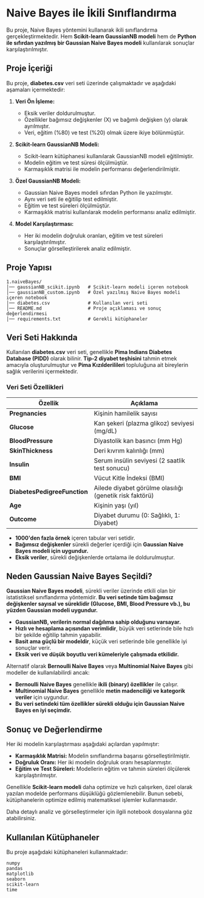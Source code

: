 # Naive Bayes ile İkili Sınıflandırma

Bu proje, Naive Bayes yöntemini kullanarak ikili sınıflandırma gerçekleştirmektedir. Hem **Scikit-learn GaussianNB modeli** hem de **Python ile sıfırdan yazılmış bir Gaussian Naive Bayes modeli** kullanılarak sonuçlar karşılaştırılmıştır.

##  Proje İçeriği
Bu proje, **diabetes.csv** veri seti üzerinde çalışmaktadır ve aşağıdaki aşamaları içermektedir:

1. **Veri Ön İşleme:**
   - Eksik veriler doldurulmuştur.
   - Özellikler bağımsız değişkenler (X) ve bağımlı değişken (y) olarak ayrılmıştır.
   - Veri, eğitim (%80) ve test (%20) olmak üzere ikiye bölünmüştür.

2. **Scikit-learn GaussianNB Modeli:**
   - Scikit-learn kütüphanesi kullanılarak GaussianNB modeli eğitilmiştir.
   - Modelin eğitim ve test süresi ölçülmüştür.
   - Karmaşıklık matrisi ile modelin performansı değerlendirilmiştir.

3. **Özel GaussianNB Modeli:**
   - Gaussian Naive Bayes modeli sıfırdan Python ile yazılmıştır.
   - Aynı veri seti ile eğitilip test edilmiştir.
   - Eğitim ve test süreleri ölçülmüştür.
   - Karmaşıklık matrisi kullanılarak modelin performansı analiz edilmiştir.

4. **Model Karşılaştırması:**
   - Her iki modelin doğruluk oranları, eğitim ve test süreleri karşılaştırılmıştır.
   - Sonuçlar görselleştirilerek analiz edilmiştir.

##  Proje Yapısı
```
1.naiveBayes/
│── gaussianNB_scikit.ipynb   # Scikit-learn modeli içeren notebook
│── gaussianNB_custom.ipynb   # Özel yazılmış Naive Bayes modeli içeren notebook
│── diabetes.csv              # Kullanılan veri seti
│── README.md                 # Proje açıklaması ve sonuç değerlendirmesi
│── requirements.txt          # Gerekli kütüphaneler
```

##  Veri Seti Hakkında
Kullanılan **diabetes.csv** veri seti, genellikle **Pima Indians Diabetes Database (PIDD)** olarak bilinir. **Tip-2 diyabet teşhisini** tahmin etmek amacıyla oluşturulmuştur ve **Pima Kızılderilileri** topluluğuna ait bireylerin sağlık verilerini içermektedir.

###  **Veri Seti Özellikleri**
| **Özellik**            | **Açıklama** |
|------------------------|-------------|
| **Pregnancies**        | Kişinin hamilelik sayısı |
| **Glucose**           | Kan şekeri (plazma glikoz) seviyesi (mg/dL) |
| **BloodPressure**      | Diyastolik kan basıncı (mm Hg) |
| **SkinThickness**      | Deri kıvrım kalınlığı (mm) |
| **Insulin**           | Serum insülin seviyesi (2 saatlik test sonucu) |
| **BMI**               | Vücut Kitle İndeksi (BMI) |
| **DiabetesPedigreeFunction** | Ailede diyabet görülme olasılığı (genetik risk faktörü) |
| **Age**               | Kişinin yaşı (yıl) |
| **Outcome**           | Diyabet durumu (0: Sağlıklı, 1: Diyabet) |

- **1000'den fazla örnek** içeren tabular veri setidir.
- **Bağımsız değişkenler** sürekli değerler içerdiği için **Gaussian Naive Bayes modeli için uygundur.**
- **Eksik veriler**, sürekli değişkenlerde ortalama ile doldurulmuştur.

##  Neden Gaussian Naive Bayes Seçildi?
**Gaussian Naive Bayes modeli**, sürekli veriler üzerinde etkili olan bir istatistiksel sınıflandırma yöntemidir. **Bu veri setinde tüm bağımsız değişkenler sayısal ve süreklidir (Glucose, BMI, Blood Pressure vb.), bu yüzden Gaussian modeli uygundur.**

- **GaussianNB, verilerin normal dağılıma sahip olduğunu varsayar.**
- **Hızlı ve hesaplama açısından verimlidir**, büyük veri setlerinde bile hızlı bir şekilde eğitilip tahmin yapabilir.
- **Basit ama güçlü bir modeldir**, küçük veri setlerinde bile genellikle iyi sonuçlar verir.
- **Eksik veri ve düşük boyutlu veri kümeleriyle çalışmada etkilidir.**

Alternatif olarak **Bernoulli Naive Bayes** veya **Multinomial Naive Bayes** gibi modeller de kullanılabilirdi ancak:
- **Bernoulli Naive Bayes** genellikle **ikili (binary) özellikler** ile çalışır.
- **Multinomial Naive Bayes** genellikle **metin madenciliği ve kategorik veriler** için uygundur.
- **Bu veri setindeki tüm özellikler sürekli olduğu için Gaussian Naive Bayes en iyi seçimdir.**

##  Sonuç ve Değerlendirme
Her iki modelin karşılaştırması aşağıdaki açılardan yapılmıştır:

- **Karmaşıklık Matrisi:** Modelin sınıflandırma başarısı görselleştirilmiştir.
- **Doğruluk Oranı:** Her iki modelin doğruluk oranı hesaplanmıştır.
- **Eğitim ve Test Süreleri:** Modellerin eğitim ve tahmin süreleri ölçülerek karşılaştırılmıştır.

Genellikle **Scikit-learn modeli** daha optimize ve hızlı çalışırken, özel olarak yazılan modelde performans düşüklüğü gözlemlenebilir. Bunun sebebi, kütüphanelerin optimize edilmiş matematiksel işlemler kullanmasıdır.

Daha detaylı analiz ve görselleştirmeler için ilgili notebook dosyalarına göz atabilirsiniz.

##  Kullanılan Kütüphaneler
Bu proje aşağıdaki kütüphaneleri kullanmaktadır:

```
numpy
pandas
matplotlib
seaborn
scikit-learn
time
```



